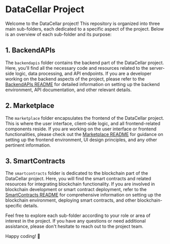 # DataCellar Project

Welcome to the DataCellar project! This repository is organized into three main sub-folders, each dedicated to a specific aspect of the project. Below is an overview of each sub-folder and its purpose:

## 1. BackendAPIs

The `backendapis` folder contains the backend part of the DataCellar project. Here, you'll find all the necessary code and resources related to the server-side logic, data processing, and API endpoints. If you are a developer working on the backend aspects of the project, please refer to the [BackendAPIs README](backendapis/README.md) for detailed information on setting up the backend environment, API documentation, and other relevant details.

## 2. Marketplace

The `marketplace` folder encapsulates the frontend of the DataCellar project. This is where the user interface, client-side logic, and all frontend-related components reside. If you are working on the user interface or frontend functionalities, please check out the [Marketplace README](marketplace/README.md) for guidance on setting up the frontend environment, UI design principles, and any other pertinent information.

## 3. SmartContracts

The `smartcontracts` folder is dedicated to the blockchain part of the DataCellar project. Here, you will find the smart contracts and related resources for integrating blockchain functionality. If you are involved in blockchain development or smart contract deployment, refer to the [SmartContracts README](smartcontracts/README.md) for comprehensive information on setting up the blockchain environment, deploying smart contracts, and other blockchain-specific details.

Feel free to explore each sub-folder according to your role or area of interest in the project. If you have any questions or need additional assistance, please don't hesitate to reach out to the project team.

Happy coding! 🚀
